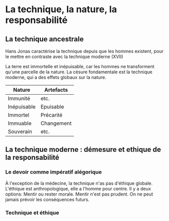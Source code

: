 # La technique, la nature, la responsabilité

## La technique ancestrale

Hans Jonas caractérise la technique depuis que les hommes existent, pour le mettre en contraste avec la technique moderne (XVII)

La terre est immortelle et inépuisable, car les hommes ne transforment qu'une parcelle de la nature.
La césure fondamentale est la technique moderne, qui a des effets globaux sur la nature.

|   Nature   |  Artefacts  |
|------------|-------------|
| Immunité   | etc.        |
| Inépuisable| Epuisable   |
| Immortel   | Précarité   |
| Immuable   | Changement  |
| Souverain  | etc.        |

## La technique moderne : démesure et ethique de la responsabilité

### Le devoir comme impératif alégorique

À l'exception de la médecine, la technique n'as pas d'éthique globale. L'éthique est anthropologique, elle a l'homme pour centre.
Il y a deux options: Mentir ou rester morale.
Mentir n'est pas prudent. On ne peut jamais prévoir les conséquences futurs.

### Technique et éthique
